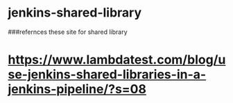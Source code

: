 # jenkins-shared-library
###refernces these site for shared library
#  https://www.lambdatest.com/blog/use-jenkins-shared-libraries-in-a-jenkins-pipeline/?s=08
